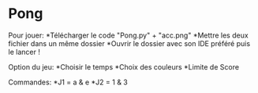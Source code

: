 # Pong
Pour jouer:
*Télécharger le code "Pong.py" + "acc.png"
*Mettre les deux fichier dans un même dossier
*Ouvrir le dossier avec son IDE préféré puis le lancer !

Option du jeu:
*Choisir le temps
*Choix des couleurs
*Limite de Score

Commandes:
*J1 = a & e
*J2 = 1 & 3
